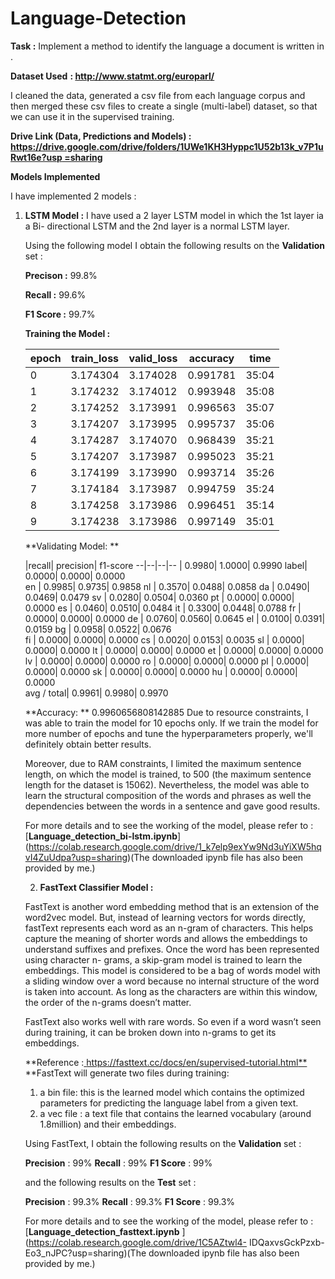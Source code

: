 # Language-Detection

**Task :**  Implement a method to identify the language a document is written in . 

**Dataset Used** **: [**http://www.statmt.org/europarl/** ](http://www.statmt.org/europarl/)**

I cleaned the data, generated a csv file from each language corpus and then merged these csv files to create a single (multi-label) dataset, so that we can use it in the supervised training. 

**Drive Link (Data, Predictions and Models) :**  [**https://drive.google.com/drive/folders/1UWe1KH3Hyppc1U52b13k_v7P1uRwt16e?usp =sharing** ](https://drive.google.com/drive/folders/1UWe1KH3Hyppc1U52b13k_v7P1uRwt16e?usp=sharing)

**Models Implemented** 

I have implemented 2 models : 

1) **LSTM Model :** I have used a 2 layer LSTM model in which the 1st layer ia a Bi- directional LSTM and the 2nd layer is a normal LSTM layer. 

	Using the following model I obtain the following results on the **Validation** set : 

	**Precison :** 99.8% 

	**Recall     :** 99.6% 

	**F1 Score :** 99.7% 
	
	**Training the Model :**
	
	epoch|  train\_loss|  valid\_loss|  accuracy|  time
	--|--|--|--|--
	0| 3.174304|  3.174028|  0.991781| 35:04 
	1| 3.174232|  3.174012|  0.993948| 35:08 
	2| 3.174252|  3.173991|  0.996563| 35:07 
	3| 3.174207|  3.173995|  0.995737|  35:06 
	4| 3.174287|  3.174070|  0.968439|  35:21 
	5| 3.174207|  3.173987|  0.995023|  35:21 
	6| 3.174199|  3.173990|  0.993714|  35:26 
	7| 3.174184|  3.173987|  0.994759|  35:24 
	8| 3.174258|  3.173986|  0.996451|  35:14 
	9| 3.174238|  3.173986|  0.997149|  35:01 

	**Validating Model: **

	|recall| precision|  f1-score
	--|--|--|--
	<OOV>|              0.9980|    1.0000|    0.9990
	label|              0.0000|    0.0000|    0.0000   
	en   |              0.9985|    0.9735|    0.9858
	nl   |              0.3570|    0.0488|    0.0858 
	da   |              0.0490|    0.0469|    0.0479 
	sv   |              0.0280|    0.0504|    0.0360 
	pt   |              0.0000|    0.0000|    0.0000 
	es   |              0.0460|    0.0510|    0.0484 
	it   |              0.3300|    0.0448|    0.0788 
	fr   |              0.0000|    0.0000|    0.0000 
	de   |              0.0760|    0.0560|    0.0645
	el   |              0.0100|    0.0391|    0.0159 
	bg   |              0.0958|    0.0522|    0.0676  
	fi   |              0.0000|    0.0000|    0.0000 
	cs   |              0.0020|    0.0153|    0.0035 
	sl   |              0.0000|    0.0000|    0.0000 
	lt   |              0.0000|    0.0000|    0.0000 
	et   |              0.0000|    0.0000|    0.0000 
	lv   |              0.0000|    0.0000|    0.0000 
	ro   |              0.0000|    0.0000|    0.0000 
	pl   |              0.0000|    0.0000|    0.0000 
	sk   |              0.0000|    0.0000|    0.0000 
	hu   |              0.0000|    0.0000|    0.0000  
	avg / total|        0.9961|    0.9980|    0.9970

	**Accuracy: ** 0.9960656808142885 
	Due to resource constraints, I was able to train the model for 10 epochs only. If we train the model for more number of epochs and tune the hyperparameters properly, 		we'll definitely obtain better results. 

	Moreover, due to RAM constraints, I limited the maximum sentence length, on which the model is trained, to 500 (the maximum sentence length for the dataset is 15062). 		Nevertheless, the model was able to learn the structural composition of the words and phrases as well the dependencies between the words in a sentence and gave good 		results. 

	For more details and to see the working of the model, please refer to : 
	[**Language_detection_bi-lstm.ipynb**]	(https://colab.research.google.com/drive/1_k7elp9exYw9Nd3uYiXW5hqvI4ZuUdpa?usp=sharing)(The downloaded ipynb file has also been 	provided by me.) 

	2) **FastText Classifier Model :** 

	FastText is another word embedding method that is an extension of the word2vec model. But, instead of learning vectors for words directly, fastText represents each word 	 as an n-gram of characters. This helps capture the meaning of shorter words and allows the embeddings to understand suffixes and prefixes. Once the word has been 		represented using character n- grams, a skip-gram model is trained to learn the embeddings. This model is considered to be a bag of words model with a sliding window 		over a word because no internal structure of the word is taken into account. As long as the characters are within this window, the order of the n-grams doesn’t matter.   

	FastText also works well with rare words. So even if a word wasn’t seen during training, it can be broken down into n-grams to get its embeddings. 

	**Reference :[ https://fasttext.cc/docs/en/supervised-tutorial.html** ](https://fasttext.cc/docs/en/supervised-tutorial.html)**FastText will generate two files during 		training: 

	1) a bin  file: this is the learned model which contains the optimized parameters for predicting the language label from a given text. 
	2) a vec file : a text file that contains the learned vocabulary (around 1.8million) and their embeddings. 

	Using FastText, I obtain the following results on the **Validation** set : 

	 **Precision** : 99% 
	 **Recall** : 99% 
	 **F1 Score** : 99% 

	and the following results on the **Test** set : 

	**Precision** : 99.3% 
	**Recall** : 99.3% 
	**F1 Score** : 99.3% 

	For more details and to see the working of the model, please refer to : [**Language_detection_fasttext.ipynb** ](https://colab.research.google.com/drive/1C5AZtwl4-		IDQaxvsGckPzxb-Eo3_nJPC?usp=sharing)(The downloaded ipynb file has also been provided by me.) 

	
